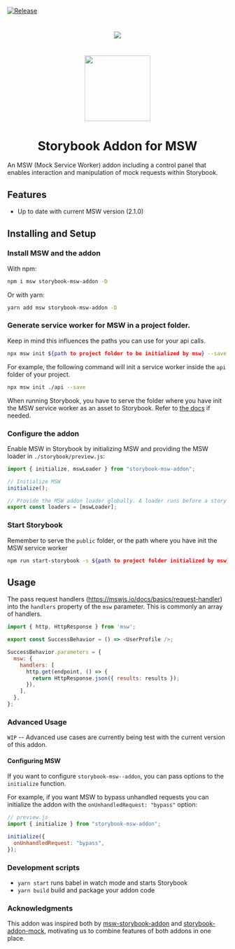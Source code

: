 [![Release](https://github.com/offbeat-dev/storybook-msw-addon/actions/workflows/release.yml/badge.svg?branch=main)](https://github.com/offbeat-dev/storybook-msw-addon/actions/workflows/release.yml)

#

<p align="center">
<img src="https://raw.githubusercontent.com/offbeat-dev/storybook-msw-addon/main/storybook-msw-addon.gif">
</p>

#

<p align="center">
  <img src="https://raw.githubusercontent.com/offbeat-dev/storybook-msw-addon/main/storybook-msw-addon.png" width="150">
</p>
<h1 align="center">Storybook Addon for MSW</h1>

An MSW (Mock Service Worker) addon including a control panel that enables interaction and manipulation of mock requests within Storybook.

## Features

- Up to date with current MSW version (2.1.0)

## Installing and Setup

### Install MSW and the addon

With npm:

```sh
npm i msw storybook-msw-addon -D
```

Or with yarn:

```sh
yarn add msw storybook-msw-addon -D
```

### Generate service worker for MSW in a project folder.

Keep in mind this influences the paths you can use for your api calls.

```sh
npx msw init ${path to project folder to be initialized by msw} --save
```

For example, the following command will init a service worker inside the `api` folder of your project.

```sh
npx msw init ./api --save
```

When running Storybook, you have to serve the folder where you have init the MSW service worker as an asset to Storybook. Refer to [the docs](https://storybook.js.org/docs/react/configure/images-and-assets) if needed.

### Configure the addon

Enable MSW in Storybook by initializing MSW and providing the MSW loader in `./storybook/preview.js`:

```js
import { initialize, mswLoader } from "storybook-msw-addon";

// Initialize MSW
initialize();

// Provide the MSW addon loader globally. A loader runs before a story renders, avoiding potential race conditions.
export const loaders = [mswLoader];
```

### Start Storybook

Remember to serve the `public` folder, or the path where you have init the MSW service worker

```sh
npm run start-storybook -s ${path to project folder initialized by msw}
```

## Usage

The pass request handlers (https://mswjs.io/docs/basics/request-handler) into the `handlers` property of the `msw` parameter. This is commonly an array of handlers.

```js
import { http, HttpResponse } from 'msw';

export const SuccessBehavior = () => <UserProfile />;

SuccessBehavior.parameters = {
  msw: {
    handlers: [
      http.get(endpoint, () => {
        return HttpResponse.json({ results: results });
      }),
    ],
  },
};
```

### Advanced Usage

`WIP` -- Advanced use cases are currently being test with the current version of this addon.

#### Configuring MSW

If you want to configure `storybook-msw--addon`, you can pass options to the `initialize` function.

For example, if you want MSW to bypass unhandled requests you can initialize the addon with the `onUnhandledRequest: "bypass"` option:

```js
// preview.js
import { initialize } from "storybook-msw-addon";

initialize({
  onUnhandledRequest: "bypass",
});
```

### Development scripts

- `yarn start` runs babel in watch mode and starts Storybook
- `yarn build` build and package your addon code

### Acknowledgments

This addon was inspired both by [msw-storybook-addon](https://storybook.js.org/addons/msw-storybook-addon) and [storybook-addon-mock](https://storybook.js.org/addons/storybook-addon-mock/), motivating us to combine features of both addons in one place.
